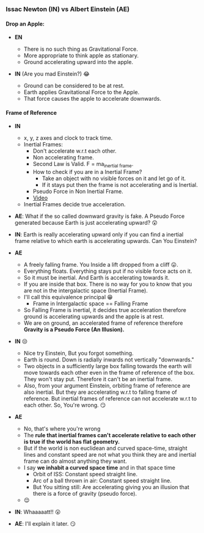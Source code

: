 ### Issac Newton (IN) vs Albert Einstein (AE)

#### **Drop an Apple:**

- **EN**
    + There is no such thing as Gravitational Force.
    + More appropriate to think apple as stationary.
    + Ground accelerating upward into the apple.

- **IN** (Are you mad Einstein?) :joy: 
    + Ground can be considered to be at rest.
    + Earth applies Gravitational Force to the Apple.
    + That force causes the apple to accelerate downwards.


#### **Frame of Reference**

- **IN**
    - x, y, z axes and clock to track time.
    - Inertial Frames:
        + Don't accelerate w.r.t each other.
        + Non accelerating frame.
        + Second Law is Valid. F = ma<sub>inertial frame</sub>.
        + How to check if you are in a Inertial Frame?
            * Take an object with no visible forces on it and let go of it.
            * If it stays put then the frame is not accelerating and is Inertial.
        + Pseudo Force in Non Inertial Frame.
        + [Video](https://www.youtube.com/watch?v=y8mzDvpKzfY)
    - Inertial Frames decide true acceleration.

- **AE**: What if the so called downward gravity is fake. A Pseudo Force generated because Earth is just accelerating upward? :astonished:

- **IN**: Earth is really accelerating upward only if you can find a inertial frame relative to which earth is accelerating upwards. Can You Einstein?

- **AE** 
    - A freely falling frame. You Inside a lift dropped from a cliff :stuck_out_tongue:.
    - Everything floats. Everything stays put if no visible force acts on it.
    - So it must be inertial. And Earth is accelerating towards it.
    - If you are inside that box. There is no way for you to know that you are not in the intergalactic space (Inertial Frame).
    - I'll call this equivalence principal :grin:
        + Frame in Intergalactic space == Falling Frame
    - So Falling Frame is inertial, it decides true acceleration therefore ground is accelerating upwards and the apple is at rest.
    - We are on ground, an accelerated frame of reference therefore **Gravity is a Pseudo Force (An Illusion).** 

- **IN** :unamused:
    + Nice try Einstein, But you forgot something.
    + Earth is round. Down is radially inwards not vertically "downwards."
    + Two objects in a sufficiently large box falling towards the earth will move towards each other even in the frame of reference of the box. They won't stay put. Therefore it can't be an inertial frame.
    + Also, from your argument Einstein, orbiting frame of reference are also inertial. But they are accelerating w.r.t to falling frame of reference. But inertial frames of reference can not accelerate w.r.t to each other.
    So, You're wrong. :smirk:

- **AE**  
    + No, that's where you're wrong
    + The **rule that inertial frames can't accelerate relative to each other is true if the world has flat geometry.**
    + But if the world is non euclidean and curved space-time, straight lines and constant speed are not what you think they are and inertial frame can do almost anything they want.
    + I say **we inhabit a curved space time** and in that space time
        * Orbit of ISS: Constant speed straight line.
        * Arc of a ball thrown in air: Constant speed straight line.
        * But You sitting still: Are accelerating giving you an illusion that there is a force of gravity (pseudo force). 
    + :relieved:

- **IN**: Whaaaaatt!! :open_mouth:
- **AE**: I'll explain it later. :smirk:
